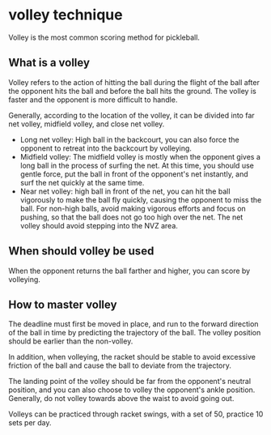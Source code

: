 # volley technique

Volley is the most common scoring method for pickleball.

## What is a volley

Volley refers to the action of hitting the ball during the flight of the ball after the opponent hits the ball and before the ball hits the ground. The volley is faster and the opponent is more difficult to handle.

Generally, according to the location of the volley, it can be divided into far net volley, midfield volley, and close net volley.

* Long net volley: High ball in the backcourt, you can also force the opponent to retreat into the backcourt by volleying.
* Midfield volley: The midfield volley is mostly when the opponent gives a long ball in the process of surfing the net. At this time, you should use gentle force, put the ball in front of the opponent's net instantly, and surf the net quickly at the same time.
* Near net volley: high ball in front of the net, you can hit the ball vigorously to make the ball fly quickly, causing the opponent to miss the ball. For non-high balls, avoid making vigorous efforts and focus on pushing, so that the ball does not go too high over the net. The net volley should avoid stepping into the NVZ area.


## When should volley be used

When the opponent returns the ball farther and higher, you can score by volleying.

## How to master volley

The deadline must first be moved in place, and run to the forward direction of the ball in time by predicting the trajectory of the ball. The volley position should be earlier than the non-volley.

In addition, when volleying, the racket should be stable to avoid excessive friction of the ball and cause the ball to deviate from the trajectory.

The landing point of the volley should be far from the opponent's neutral position, and you can also choose to volley the opponent's ankle position. Generally, do not volley towards above the waist to avoid going out.

Volleys can be practiced through racket swings, with a set of 50, practice 10 sets per day.